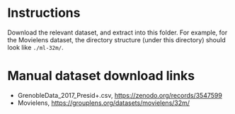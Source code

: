 # Instructions
Download the relevant dataset, and extract into this folder. For example, for the Movielens dataset, the directory structure (under this directory) should look like `./ml-32m/`.

# Manual dataset download links
- GrenobleData_2017_Presid+.csv,  https://zenodo.org/records/3547599
- Movielens, https://grouplens.org/datasets/movielens/32m/
